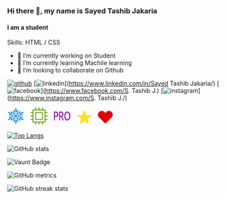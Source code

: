### Hi there 👋, my name is Sayed Tashib Jakaria
#### I am a student

Skills: HTML / CSS

- 🔭 I’m currently working on Student 
- 🌱 I’m currently learning Machile learning 
- 👯 I’m looking to collaborate on Github 


[<img src='https://cdn.jsdelivr.net/npm/simple-icons@3.0.1/icons/github.svg' alt='github' height='40'>](https://github.com/Tashib04git)  [<img src='https://cdn.jsdelivr.net/npm/simple-icons@3.0.1/icons/linkedin.svg' alt='linkedin' height='40'>](https://www.linkedin.com/in/Sayed Tashib Jakaria/)  [<img src='https://cdn.jsdelivr.net/npm/simple-icons@3.0.1/icons/facebook.svg' alt='facebook' height='40'>](https://www.facebook.com/S. Tashib J.)  [<img src='https://cdn.jsdelivr.net/npm/simple-icons@3.0.1/icons/instagram.svg' alt='instagram' height='40'>](https://www.instagram.com/S. Tashib J./)  

<a href='https://archiveprogram.github.com/'><img src='https://raw.githubusercontent.com/acervenky/animated-github-badges/master/assets/acbadge.gif' width='40' height='40'></a> <a href='https://docs.github.com/en/developers'><img src='https://raw.githubusercontent.com/acervenky/animated-github-badges/master/assets/devbadge.gif' width='40' height='40'></a> <a href='https://github.com/pricing'><img src='https://raw.githubusercontent.com/acervenky/animated-github-badges/master/assets/pro.gif' width='40' height='40'></a> <a href='https://stars.github.com/'><img src='https://raw.githubusercontent.com/acervenky/animated-github-badges/master/assets/starbadge.gif' width='35' height='35'></a> <a href='https://docs.github.com/en/github/supporting-the-open-source-community-with-github-sponsors'><img src='https://raw.githubusercontent.com/acervenky/animated-github-badges/master/assets/sponsorbadge.gif' width='35' height='35'></a> 

[![Top Langs](https://github-readme-stats.vercel.app/api/top-langs/?username=Tashib04git)](https://github.com/anuraghazra/github-readme-stats)

![GitHub stats](https://github-readme-stats.vercel.app/api?username=Tashib04git&show_icons=true&count_private=true)  

![Vaunt Badge](https://api.vaunt.dev/v1/github/entities/Tashib04git/contributions?format=svg&private=true)  

![GitHub metrics](https://metrics.lecoq.io/Tashib04git)  

![GitHub streak stats](https://streak-stats.demolab.com/?user=Tashib04git)  

